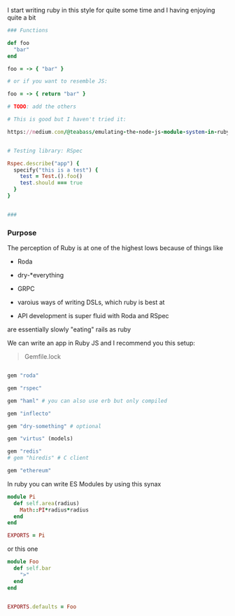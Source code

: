 I start writing ruby in this style for quite some time and I having enjoying quite a bit

```ruby
### Functions

def foo
  "bar"
end

foo = -> { "bar" }

# or if you want to resemble JS:

foo = -> { return "bar" }

# TODO: add the others

# This is good but I haven't tried it:

https://medium.com/@teabass/emulating-the-node-js-module-system-in-ruby-d84a5289d30e


# Testing library: RSpec 

Rspec.describe("app") {
  specify("this is a test") {
    test = Test.().foo()
    test.should === true
  }
}


### 
```

### Purpose

The perception of Ruby is at one of the highest lows because of things like 

- Roda

- dry-*everything

- GRPC

- varoius ways of writing DSLs, which ruby is best at
- API development is super fluid with Roda and RSpec



are essentially slowly "eating" rails as ruby


We can write an app in Ruby JS and I recommend you this setup:

> Gemfile.lock

```ruby

gem "roda"

gem "rspec"

gem "haml" # you can also use erb but only compiled

gem "inflecto"

gem "dry-something" # optional

gem "virtus" (models)

gem "redis"
# gem "hiredis" # C client

gem "ethereum"

```


In ruby you can write ES Modules by using this synax

```ruby
module Pi
  def self.area(radius)
    Math::PI*radius*radius
  end
end

EXPORTS = Pi

```

or this one


```ruby
module Foo
  def self.bar
    ">"
  end
end


EXPORTS.defaults = Foo
```


